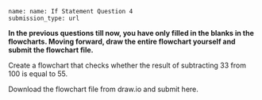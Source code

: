 ```ngMeta
name: name: If Statement Question 4
submission_type: url
```

**In the previous questions till now, you have only filled in the blanks in the flowcharts. Moving forward, draw the entire flowchart yourself and submit the flowchart file.**

Create a flowchart that checks whether the result of subtracting 33 from 100 is equal to 55. 

Download the flowchart file from draw.io and submit here.
